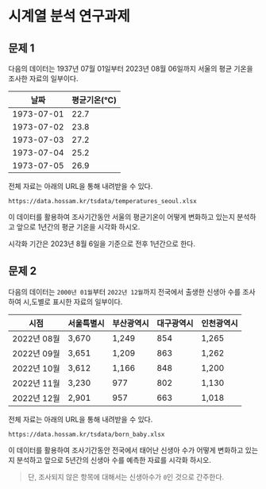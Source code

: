 # 시계열 분석 연구과제

## 문제 1

다음의 데이터는 1937년 07월 01일부터 2023년 08월 06일까지 서울의 평균 기온을 조사한 자료의 일부이다.

| 날짜         | 평균기온(℃) |
|------------|---------|
| 1973-07-01 | 22.7    |
| 1973-07-02 | 23.8    |
| 1973-07-03 | 27.2    |
| 1973-07-04 | 25.2    |
| 1973-07-05 | 26.9    |

전체 자료는 아래의 URL을 통해 내려받을 수 있다.

```plain
https://data.hossam.kr/tsdata/temperatures_seoul.xlsx
```

이 데이터를 활용하여 조사기간동안 서울의 평균기온이 어떻게 변화하고 있는지 분석하고 앞으로 1년간의 평균 기온을 시각화 하시오.

시각화 기간은 2023년 8월 6일을 기준으로 전후 1년간으로 한다.

## 문제 2

다음의 데이터는 `2000년 01월`부터 `2022년 12월`까지 전국에서 출생한 신생아 수를 조사하여 시,도별로 표시한 자료의 일부이다.

| 시점        | 서울특별시  | 부산광역시 | 대구광역시 | 인천광역시 |
|-----------|--------|-------|-------|-------|
| 2022년 08월 | 3,670 | 1,249 | 854 | 1,265 |
| 2022년 09월 | 3,651 | 1,209 | 863 | 1,262 |
| 2022년 10월 | 3,612 | 1,166 | 848 | 1,200 |
| 2022년 11월 | 3,230 | 977   | 802 | 1,130 |
| 2022년 12월 | 2,901 | 957   | 663 | 1,018 |

전체 자료는 아래의 URL을 통해 내려받을 수 있다.

```plain
https://data.hossam.kr/tsdata/born_baby.xlsx
```

이 데이터를 활용하여 조사기간동안 전국에서 태어난 신생아 수가 어떻게 변화하고 있는지 분석하고 앞으로 5년간의 신생아 수를 예측한 자료를 시각화 하시오.

> 단, 조사되지 않은 항목에 대해서는 신생아수가 `0`인 것으로 간주한다.